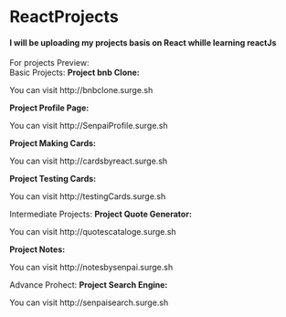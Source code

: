 # ReactProjects
<h4>I will be uploading my projects basis on React whille learning reactJs</h4>
For projects Preview:
</br>
Basic Projects:
<b>Project bnb Clone:</b>
<p>You can visit http://bnbclone.surge.sh</p>
<b>Project Profile Page:</b>
<p>You can visit http://SenpaiProfile.surge.sh</p>
<b>Project Making Cards:</b>
<p>You can visit http://cardsbyreact.surge.sh</p>
<b>Project Testing Cards:</b>
<p>You can visit http://testingCards.surge.sh</p>
Intermediate Projects:
<b>Project Quote Generator:</b>
<p>You can visit http://quotescataloge.surge.sh</p>
<b>Project Notes:</b>
<p>You can visit http://notesbysenpai.surge.sh</p>
Advance Prohect:
<b>Project Search Engine:</b>
<p>You can visit http://senpaisearch.surge.sh</p>